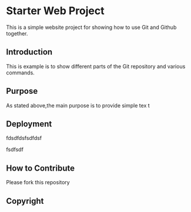 # Starter Web Project

   This is a simple website project for showing how to use Git and Github together.



## Introduction
     
   This is example is to show different parts of the Git repository and various commands.

## Purpose

As stated above,the main purpose is to provide simple tex
t


## Deployment
fdsdfdsfsdfdsf

fsdfsdf

## How to Contribute
Please fork this repository


## Copyright 


